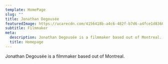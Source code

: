 ```yaml
---
template: HomePage
slug: ""
title: Jonathan Degousée
featuredImage: https://ucarecdn.com/4156418b-a4c6-482f-b7d6-a4fce1d8360d/
subtitle: Filmmaker
meta:
  description: Jonathan Degousée is a filmmaker based out of Montreal.
  title: Homepage
---
```

Jonathan Degousée is a filmmaker based out of Montreal.